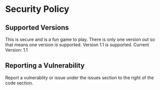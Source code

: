 # Security Policy

## Supported Versions
This is secure and is a fun game to play. There is only one version out so that means one version is supported.
Version 1.1 is supported.
Current Version: 1.1



## Reporting a Vulnerability
Report a vulnerablity or issue under the issues section to the right of the code section.


